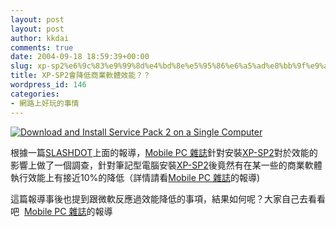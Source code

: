 ```yaml
---
layout: post
layout: post
author: kkdai
comments: true
date: 2004-09-18 18:59:39+00:00
slug: xp-sp2%e6%9c%83%e9%99%8d%e4%bd%8e%e5%95%86%e6%a5%ad%e8%bb%9f%e9%ab%94%e6%95%88%e8%83%bd%ef%bc%9f%ef%bc%9f
title: XP-SP2會降低商業軟體效能？？
wordpress_id: 146
categories:
- 網路上好玩的事情
---
```


[![Download and Install Service Pack 2 on a Single Computer](http://www.microsoft.com/technet/images/34x34/update-sm34.gif)](http://windowsupdate.microsoft.com/)

根據一篇[SLASHDOT](http://it.slashdot.org/article.pl?sid=04/09/17/2254248&tid=201&tid=128&tid=164&tid=218)上面的報導，[Mobile PC 雜誌](http://www.mobilepcmag.com/)針對安裝[XP-SP2](http://windowsupdate.microsoft.com/)對於效能的影響上做了一個調查，針對筆記型電腦安裝[XP-SP2](http://windowsupdate.microsoft.com/)後竟然有在某一些的商業軟體執行效能上有接近10%的降低（詳情請看[Mobile PC 雜誌](http://www.mobilepcmag.com/)的報導)

這篇報導事後也提到跟微軟反應過效能降低的事項，結果如何呢？大家自己去看看吧  [Mobile PC 雜誌](http://www.mobilepcmag.com/)的報導
